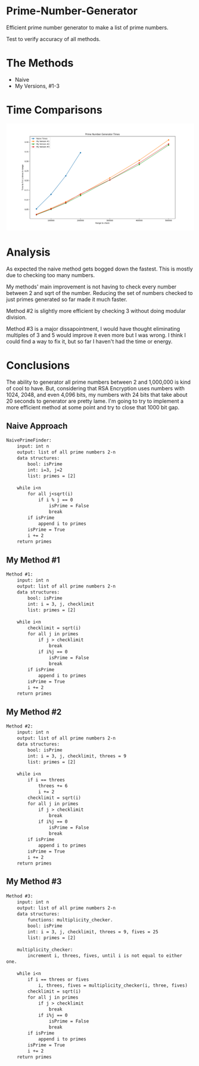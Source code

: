 # Prime-Number-Generator
Efficient prime number generator to make a list of prime numbers.

Test to verify accuracy of all methods.

# The Methods
* Naive
* My Versions, #1-3

# Time Comparisons
![Graph of Times of Methods](https://github.com/henrydhall/Prime-Number-Generator/blob/main/Figures/Figure_1.png)

# Analysis
As expected the naive method gets bogged down the fastest. This is mostly due to checking too many numbers.

My methods' main improvement is not having to check every number between 2 and sqrt of the number. Reducing 
the set of numbers checked to just primes generated so far made it much faster.

Method #2 is slightly more efficient by checking 3 without doing modular division.

Method #3 is a major dissapointment, I would have thought eliminating multiples of 3 and 5 would improve it 
even more but I was wrong. I think I could find a way to fix it, but so far I haven't had the time or energy.

# Conclusions
The ability to generator all prime numbers between 2 and 1,000,000 is kind of cool to have. 
But, considering that RSA Encryption uses numbers with 1024, 2048, and even 4,096 bits, 
my numbers with 24 bits that take about 20 seconds to generator are pretty lame. I'm going to try to 
implement a more efficient method at some point and try to close that 1000 bit gap.

## Naive Approach
    NaivePrimeFinder:
        input: int n
        output: list of all prime numbers 2-n
        data structures:
            bool: isPrime
            int: i=3, j=2
            list: primes = [2]

        while i<n
            for all j<sqrt(i)
                if i % j == 0
                    isPrime = False
                    break
            if isPrime
                append i to primes
            isPrime = True
            i += 2
        return primes
            
## My Method #1
    Method #1:
        input: int n
        output: list of all prime numbers 2-n
        data structures:
            bool: isPrime
            int: i = 3, j, checklimit
            list: primes = [2]

        while i<n
            checklimit = sqrt(i)
            for all j in primes
                if j > checklimit
                    break
                if i%j == 0
                    isPrime = False
                    break
            if isPrime
                append i to primes
            isPrime = True
            i += 2
        return primes

## My Method #2
    Method #2:
        input: int n
        output: list of all prime numbers 2-n
        data structures:
            bool: isPrime
            int: i = 3, j, checklimit, threes = 9
            list: primes = [2]

        while i<n
            if i == threes
                threes += 6
                i += 2
            checklimit = sqrt(i)
            for all j in primes
                if j > checklimit
                    break
                if i%j == 0
                    isPrime = False
                    break
            if isPrime
                append i to primes
            isPrime = True
            i += 2
        return primes

## My Method #3
    Method #3:
        input: int n
        output: list of all prime numbers 2-n
        data structures:
            functions: multiplicity_checker.
            bool: isPrime
            int: i = 3, j, checklimit, threes = 9, fives = 25
            list: primes = [2]
        
        multiplicity_checker:
            increment i, threes, fives, until i is not equal to either one.

        while i<n
            if i == threes or fives
                i, threes, fives = multiplicity_checker(i, three, fives)
            checklimit = sqrt(i)
            for all j in primes
                if j > checklimit
                    break
                if i%j == 0
                    isPrime = False
                    break
            if isPrime
                append i to primes
            isPrime = True
            i += 2
        return primes
                
